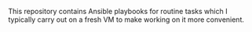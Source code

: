 This repository contains Ansible playbooks for routine tasks which I typically carry out on a fresh VM to make working on it more convenient.
